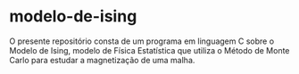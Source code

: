 # modelo-de-ising
O presente repositório consta de um programa em linguagem C sobre o Modelo de Ising, modelo de Física Estatística que utiliza o Método de Monte Carlo para estudar a magnetização de uma malha.
